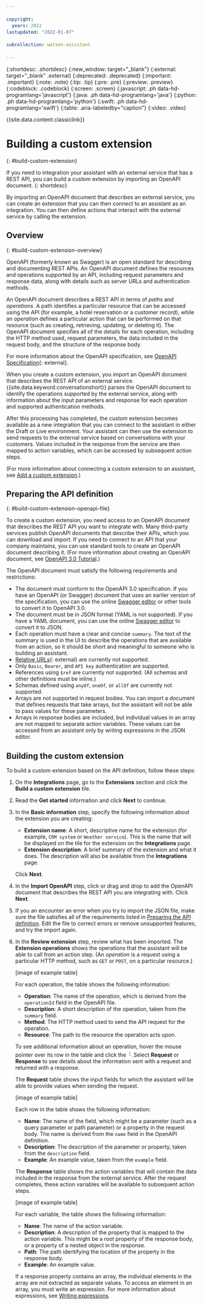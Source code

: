 ```yaml
---

copyright:
  years: 2022
lastupdated: "2022-01-07"

subcollection: watson-assistant

---
```


{:shortdesc: .shortdesc}
{:new_window: target="_blank"}
{:external: target="_blank" .external}
{:deprecated: .deprecated}
{:important: .important}
{:note: .note}
{:tip: .tip}
{:pre: .pre}
{:preview: .preview}
{:codeblock: .codeblock}
{:screen: .screen}
{:javascript: .ph data-hd-programlang='javascript'}
{:java: .ph data-hd-programlang='java'}
{:python: .ph data-hd-programlang='python'}
{:swift: .ph data-hd-programlang='swift'}
{:table: .aria-labeledby="caption"}
{:video: .video}

{{site.data.content.classiclink}}

# Building a custom extension
{: #build-custom-extension}

If you need to integration your assistant with an external service that has a REST API, you can build a custom extension by importing an OpenAPI document.
{: shortdesc}

By importing an OpenAPI document that describes an external service, you can create an extension that you can then connect to an assistant as an integration. You can then define actions that interact with the external service by calling the extension.

## Overview
{: #build-custom-extension-overview}

OpenAPI (formerly known as Swagger) is an open standard for describing and documenting REST APIs. An OpenAPI document defines the resources and operations supported by an API, including request parameters and response data, along with details such as server URLs and authentication methods.

An OpenAPI document describes a REST API in terms of _paths_ and _operations_. A path identifies a particular resource that can be accessed using the API (for example, a hotel reservation or a customer record), while an _operation_ defines a particular action that can be performed on that resource (such as creating, retrieving, updating, or deleting it). The OpenAPI document specifies all of the details for each operation, including the HTTP method used, request parameters, the data included in the request body, and the structure of the response body.

For more information about the OpenAPI specification, see [OpenAPI Specification](https://swagger.io/specification/){: external}.

When you create a custom extension, you import an OpenAPI document that describes the REST API of an external service. {{site.data.keyword.conversationshort}} parses the OpenAPI document to identify the operations supported by the external service, along with information about the input parameters and response for each operation and supported authentication methods.

After this processing has completed, the custom extension becomes available as a new integration that you can connect to the assistant in either the Draft or Live environment. Your assistant can then use the extension to send requests to the external service based on conversations with your customers. Values included in the response from the service are then mapped to action variables, which can be accessed by subsequent action steps.

(For more information about connecting a custom extension to an assistant, see [Add a custom extension](/docs/watson-assistant?topic=watson-assistant-add-custom-extension).)

## Preparing the API definition
{: #build-custom-extension-openapi-file}

To create a custom extension, you need access to an OpenAPI document that describes the REST API you want to integrate with. Many third-party services publish OpenAPI documents that describe their APIs, which you can download and import. If you need to connect to an API that your company maintains, you can use standard tools to create an OpenAPI document describing it. (For more information about creating an OpenAPI document, see [OpenAPI 3.0 Tutorial](https://support.smartbear.com/swaggerhub/docs/tutorials/openapi-3-tutorial.html).)

The OpenAPI document must satisfy the following requirements and restrictions:

- The document must conform to the OpenAPI 3.0 specification. If you have an OpenAPI (or Swagger) document that uses an earlier version of the specification, you can use the online [Swagger editor](https://editor.swagger.io/) or other tools to convert it to OpenAPI 3.0.
- The document must be in JSON format (YAML is not supported). If you have a YAML document, you can use the online [Swagger editor](https://editor.swagger.io/) to convert it to JSON.
- Each operation must have a clear and concise `summary`. The text of the summary is used in the UI to describe the operations that are available from an action, so it should be short and meaningful to someone who is building an assistant.
- [Relative URLs](https://swagger.io/docs/specification/api-host-and-base-path/#relative-urls){: external} are currently not supported.
- Only `Basic`, `Bearer`, and `API key` authentication are supported.
- References using `$ref` are currently not supported. (All schemas and other definitions must be inline.)
- Schemas defined using `anyOf`, `oneOf`, or `allOf` are currently not supported.
- Arrays are not supported in request bodies. You can import a document that defines requests that take arrays, but the assistant will not be able to pass values for these parameters.
- Arrays in response bodies are included, but individual values in an array are not mapped to separate action variables. These values can be accessed from an assistant only by writing expressions in the JSON editor.

## Building the custom extension

To build a custom extension based on the API definition, follow these steps:

1. On the **Integrations** page, go to the **Extensions** section and click the **Build a custom extension** tile.

1. Read the **Get started** information and click **Next** to continue.

1. In the **Basic information** step, specify the following information about the extension you are creating:

    - **Extension name**: A short, descriptive name for the extension (for example, `CRM system` or `Weather service`). This is the name that will be displayed on the tile for the extension on the **Integrations** page.
    - **Extension description**: A brief summary of the extension and what it does. The description will also be available from the **Integrations** page.

    Click **Next**.

1. In the **Import OpenAPI** step, click or drag and drop to add the OpenAPI document that describes the REST API you are integrating with. Click **Next**.

1. If you an encounter an error when you try to import the JSON file, make sure the file satisfies all of the requirements listed in [Preparing the API definition](##build-custom-extension-openapi-file). Edit the file to correct errors or remove unsupported features, and try the import again.

1. In the **Review extension** step, review what has been imported. The **Extension operations** shows the operations that the assistant will be able to call from an action step. (An _operation_ is a request using a particular HTTP method, such as `GET` or `POST`, on a particular resource.)

    [image of example table]

    For each operation, the table shows the following information:

    - **Operation**: The name of the operation, which is derived from the `operationId` field in the OpenAPI file.
    - **Description**: A short description of the operation, taken from the `summary` field.
    - **Method**: The HTTP method used to send the API request for the operation.
    - **Resource**: The path to the resource the operation acts upon.

    To see additional information about an operation, hover the mouse pointer over its row in the table and click the ![menu icon](images/kebab.png).Select **Request** or **Response** to see details about the information sent with a request and returned with a response.

    The **Request** table shows the input fields for which the assistant will be able to provide values when sending the request.
    
    [image of example table]
    
    Each row in the table shows the following information:

    - **Name**: The name of the field, which might be a parameter (such as a query parameter or path parameter) or a property in the request body. The name is derived from the `name` field in the OpenAPI definition.
    - **Description**: The description of the parameter or property, taken from the `description` field.
    - **Example**: An example value, taken from the `example` field.

    The **Response** table shows the action variables that will contain the data included in the response from the external service. After the request completes, these action variables will be available to subsequent action steps.
    
    [image of example table]
    
    For each variable, the table shows the following information:

    - **Name**: The name of the action variable.
    - **Description**: A description of the property that is mapped to the action variable. This might be a root property of the response body, or a property of a nested object in the response.
    - **Path**: The path identifying the location of the property in the response body.
    - **Example**: An example value.

    If a response property contains an array, the individual elements in the array are not extracted as separate values. To access an element in an array, you must write an expression. For more information about expressions, see [Writing expressions](/docs/watson-assistant?topic=watson-assistant-expressions.md).
